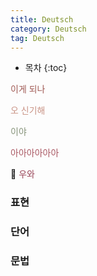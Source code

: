 ```yaml
---
title: Deutsch
category: Deutsch
tag: Deutsch
---
```








* 목차
{:toc}







<span style="color:#A05A54">이게 되나</span>

<span style="color:#C99385">오 신기해</span>

<span style="color:#86937A">이야</span>

<span style="color:#A95762">아아아아아아</span>

&#129300; <span style="color:#984356">우와</span>

### 표현



### 단어



### 문법

